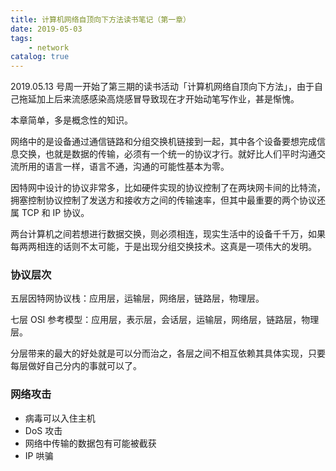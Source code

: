 ```yaml
---
title: 计算机网络自顶向下方法读书笔记（第一章）
date: 2019-05-03
tags: 
    - network
catalog: true
---
```


2019.05.13 号周一开始了第三期的读书活动「计算机网络自顶向下方法」，由于自己拖延加上后来流感感染高烧感冒导致现在才开始动笔写作业，甚是惭愧。

本章简单，多是概念性的知识。

网络中的是设备通过通信链路和分组交换机链接到一起，其中各个设备要想完成信息交换，也就是数据的传输，必须有一个统一的协议才行。就好比人们平时沟通交流所用的语言一样，语言不通，沟通的可能性基本为零。

因特网中设计的协议非常多，比如硬件实现的协议控制了在两块网卡间的比特流，拥塞控制协议控制了发送方和接收方之间的传输速率，但其中最重要的两个协议还属 TCP 和 IP 协议。

两台计算机之间若想进行数据交换，则必须相连，现实生活中的设备千千万，如果每两两相连的话则不太可能，于是出现分组交换技术。这真是一项伟大的发明。

### 协议层次

五层因特网协议栈：应用层，运输层，网络层，链路层，物理层。

七层 OSI 参考模型：应用层，表示层，会话层，运输层，网络层，链路层，物理层。

分层带来的最大的好处就是可以分而治之，各层之间不相互依赖其具体实现，只要每层做好自己分内的事就可以了。

### 网络攻击

+ 病毒可以入住主机
+ DoS 攻击
+ 网络中传输的数据包有可能被截获
+ IP 哄骗